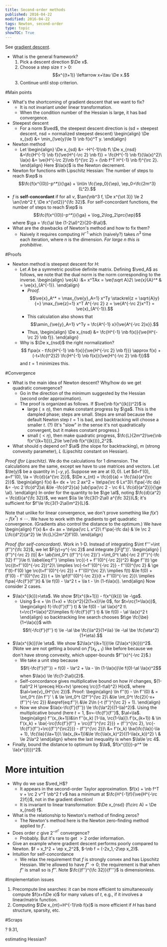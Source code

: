 ```yaml
---
title: Second-order methods
published: 2016-04-22
modified: 2016-04-22
tags: Newton, second-order
type: topic
showTOC: True
---
```


See [gradient descent](GD.html).

* What is the general framework?
    1. Pick a descent direction $\De x$.
	2.  Choose a step size $\tau>0$:
	    $$x^{(t+1)} \leftarrow x+\tau \De x.$$
    3. Continue until stop criterion.

#Main points

* What's the shortcoming of gradient descent that we want to fix?
    * It is not invariant under linear transformation.
	* When the condition number of the Hessian is large, it has bad convergence.
* Steepest descent
    *   For a norm $\ved$, the steepest descent direction is (sd = steepest descent, nsd = normalized steepest descent)
	    \begin{align}
		\De x_{sd} &= \min_{\ve{y}\le 1} \nb f(x)^T y.
		\end{align}
* Newton method
    *   Let
	    \begin{align}
		\De x_{sd} &= -H^{-1}\nb f\\
		\De x_{nsd} &=\fc{H^{-1} \nb f}{\ve{H^{-\rc 2} \nb f}} = \fc{H^{-1} \nb f}{\la(x)^2}\\
		\la(x) &= \ve{H^{-\rc 2}\nb f}^{\rc 2} = (\nb f^T H^{-1} \nb f)^{\rc 2}.
	    \end{align}
		Here $\la(x)$ is the Newton decrement.
*   Newton for functions with Lipschitz Hessian: The number of steps to reach $\ep$ is
    $$\fc{f(x^{(0)}-p^*)}{\ga} + \ln\ln \fc{\ep_0}{\ep}, \ep_0=\fc{2m^3}{L^2}.$$
*   $f$ is **self-concordant** if for all $v$, $\an{\nb^3 f, \De x^{\ot 3}} \le 2 \an{\nb^2 f, \De x^{\ot2}}^{\fc 32}$. For self-concordant functions, the number of steps to reach $\ep$ is
    $$\fc{f(x^{(0)}-p^*)}{\ga} + \log_2\log_2\prc{\ep}$$
	where $\ga = \fc{\al \be (1-2\al)^2}{20-8\al}$.
* What are the drawbacks of Newton's method and how to fix them?
    * Naively it requires computing $H^{-1}$ which (naively?) takes $n^3$ time each iteration, where $n$ is the dimension. *For large $n$ this is prohibitive.*

#Proofs

*   Newton method is steepest descent for $H$:
	*   Let $A$ be a symmetric positive definite matrix. Defining $\ved_A$ as follows, we note that the dual norm is the norm corresponding to the inverse.
		\begin{align}
		\ve{A} :&= x^TAx = \ve{\sqrt A}_2\\
		\ve{x}_{A}^* & = \ve{x}_{A^{-1}}.
		\end{align}
		*   *Proof.*
			$$\ve{x}_A^* = \max_{\ve{y}_A=1} x^Ty \stackrel{z = \sqrt{A}y}{=} \max_{\ve{z}=1} x^T A^{-\rc 2} z = \ve{A^{-\rc 2}x^T}  = \ve{x}_{A^{-1}}.$$
		*   This calculation also shows that
		    $$\amin_{\ve{y}_A=1} v^Ty = \fc{A^{-1} x}{\ve{A^{-\rc 2}x}}.$$
		*   Thus,
			\begin{align}
			\De x_{nsd} &= \fc{H^{-1} \nb f(x)}{\ve{H^{-\rc 2} \nb f}}.
			\end{align}
	*   Why is $\De x_{nsd}$ the right normalization?
	    $$ f\pa{x - t\fc{H^{-1} \nb f(x)}{\ve{H^{-\rc 2} \nb f}}} \approx f(x) + (-t+\fc{t^2}2) \fc{H^{-1} \nb f(x)}{\ve{H^{-\rc 2} \nb f}}$$
		and $t=1$ minimizes this.

#Convergence

* What is the main idea of Newton descent? Why/how do we get quadratic convergence?
    * Go in the direction of the minimum suggested by the Hessian (second order approximation).
	*   The proof is organized as follows. If $\ve{\nb f(x^{(k)})^2}$ is
	    * large ($\ge \eta$), then make constant progress by $\ga$. This is the dampled phase; steps are small. Steps are small because the default Newton step $t=1$ is bad, and backtracking will choose a smaller $t$. (?) (It's "slow" in the sense it's not quadratically convergent, but it makes constant progress.)
		* small ($<\eta$), then make quadratic progress, $\fc{L}{2m^2}\ve{\nb f(x^{(k+1)})}_2\le \ve{\nb f(x^{(k)})}_2^2$.
* What should $\eta$ depend on? $\al$ (the slope for backtracking), $m$ (strong convexity parameter), $L$ (Lipschitz constant on Hessian).

*Proof (for Lipschitz)*. We do the calculations for 1 dimension. The calculations are the same, except we have to use matrices and vectors. Let $\te(y)$ be a quantity in $[-y,y]$. Suppose we are at $(0,0)$. Let $d=f'(0), a=f''(0), \la = \fc{d}{a^{\rc 2}}$, $\De x_{nt} = \fc{d}{a} = \fc{\la}{a^{\rc 2}}$.
\begin{align}
f(x) &= dx + \rc 2 ax^2 + \te\pa{\rc 6 Lx^3}\\
f\pa{-\fc da} &= -\rc 2 \fc{d^2}a\\
&\le -\fc{d^2}{a} ]ub{\pa{\rc 2 - \rc 6 L \fc{d}{a^2}}}{\ge \al}.
\end{align}
In order for the quantity to be $\ge \al$, noting $\fc{d}{a^2} = \fc{d}{a^{\fc 32}}$, we want $\la \le \fc{3(1-2\al) a^{\fc 32}}L$; it's sufficient for $f'\le \fc{3(1-2\al)m^2}{L}$.

Note that unlike for linear convergence, we don't prove something like $f(x') - f(x^*)\le \cdots$. We have to work with the gradients to get quadratic convergence. (Gradients also control the distance to the optimum.) We have
\begin{align}
f'(x) &= d+ ax + \te\pa{\rc L x^2}\\
f'\pa{-\fc da} & \le \rc 2 L\fc{d^2}{a^2} \le \fc{L}{2m^2}f'(0).
\end{align}

*Proof (for self-concordant)*. Work in 1-D. Instead of integrating $\int f'''=\int (f'')^{\fc 32}$, we let $F(y)=y^{-\rc 2}$ and integrate $\int (F(f''))'$.
\begin{align}
|(f'')^{-\rc 2} (t)| &= \ab{\int_0^t ((f'')^{-\rc 2})'} =\int_0^t \ab{-\rc 2 (f'')^{-\fc 32} f'''}\le t\\
\label{eq:f''}
\implies
\rc{(-t + f''(0)^{-\rc 2})^2} &\ge f''(t) \ge \rc{(t+f''(0)^{-\rc 2})^2}\\
\implies
\rc{-t+f''(0)^{-\rc 2}} - f''(0)^{\rc 2} & \ge f'(t)-f'(0) \ge \rc{t+f''(0)^{-\rc 2}} + f''(0)^{\rc 2}\\
\implies f(t) &\le f(0) + (f'(0) - f''(0)^{\rc 2}) t + \ln \pf{f''(0)^{-\rc 2}}{t + f''(0)^{-\rc 2}}\\
\implies f\pa{-\fc{f'}{f''}t} & \le f(0) - \la^2 t + \la t - \ln (1-t\la(x)).
\end{align}
Now consider 2 cases.

* $\la(x^{(k)})>\eta$. We show $f(x^{(k+1)}) - f(x^{(k)}) \le -\ga$.
	*   Using $-x + \ln (1+x) + \fc{x^2}{2(1+x)}\le 0$, for $t=\rc{1+\la(x)}$,
	    \begin{align}
		f(-\fc{f'}{f''} t) & \le f(0) - \al \la(x)^2 t\\
		t=\rc{1+\la(x)^2}\implies f(-\fc{f'}{f''} t) & \le f(0) - \al \la(x)^2 t
		\end{align}
		so backtracking line search chooses $t\ge \fc{\be}{1+\la(x)}$ with
		$$f(-\fc{f'}{f''} t)  \le -\al \be \fc{\la^2}{1+\la} \le -\al \be \fc{\eta^2}{1+\eta}.$$
*   $\la(x^{(k)})\le \eta$. We show $2\la(x^{(k+1)})\le (2\la(x^{(k)}))^2$. (Note we are not getting a bound on $f'(x_{k+1})$ like before because we don't have strong convexity, which upper-bounds $f''(x)^{-\rc 2}$.)
	*   We take a unit step because
	    $$f(-\fc{f'}{f''})   = f(0) - \la^2 + \la - \ln (1-\la(x))\le f(0)-\al \la(x)^2$$
		when $\la(x) \le \fc{1-2\al}{2}$.
    *   Self-concordance gives multiplicative bound on how $H$ changes, $(1-t\al)^2 H \preceq H(x+tv) \preceq \rc{(1-t\al)^2} H(x)$, where $\al=\ve{v}_{H^{\rc 2}}$. Proof:
		\begin{align}
		\ln f''(t) - \ln f''(0) & = \int_0^t (\ln f'')' \\
		& \le \int_0^t (2f'')^{\rc 2}\\
		&\le \int_0^t \fc{2}{-x+(f'')^{-\rc 2}} &\eqref{eq:f''}\\
		&\le 2\ln (-t (f'')^{\rc 2} + 1).
	    \end{align}
	*   Now we show $\la(x-\fc{f'}{f''}) \le \fc{\la^2}{(1-\la)^2}$. Using the multiplicative bound (here $t=1$, $v=-\fc{f'}{f''}$, $\al=\la$.
		\begin{align}
		f''(x_{k+1})&\in f''(x_k) [1-\la, \rc{1-\la}]\\
		f'(x_{k+1}) & \in f'(x_k) + \ba{-\rc{\fc{f'}{f''} + \rc{(f'')^{\rc 2}}} + (f'')^{\rc 2}, \rc{-\fc{f'}{f''}+\rc{(f'')^{\rc2}}} - (f'')^{\rc 2}}\\
		&= f'(x_k) \ba{\fc{\la}{-\la + 1}, \fc{\la}{\la+1}}\\
		\la(x_{k+1})&\le \fc{\la(x_k)^2}{(1-\la(x_k))^2} \\ & \le 2\la^2
	    \end{align}
		where the last inequality is when $\la\le \rc 4$.
* Finally, bound the distance to optimum by $\la$, $f(x^{(l)})-p^* \le \la(x^{(l)})^2$.

# More intuition

* Why do we use $\ved_H$?
	*   It appears in the second-order Taylor approximation. $f(x) + \nb f^T v + \rc 2 v^T \nb^2 f v$ has a minimum at $\fc{H^{-1}f}{\ve{H^{-\rc 2}f}}$, not in the gradient direction!
	*   It is invariant to linear transformation: $\De x_{nsd} (f\circ A) = \De x_{nsd} f$.
* What is the relationship to Newton's method of finding zeros?
    * The Newton's method here is the Newton zero-finding method applied to $f'$.
* Does order $c$ give $2^{-n^c}$ convergence?
    * Probably. But it's rare to get $>2$ order information.
*   Give an example where gradient descent performs poorly compared to Newton.
    $f = x_1^2 + \ep x_2^2$, $-\nb f = (-2x_1,-2\ep x_2)$.
*   Intuition for self-concordance
    *   We relax the requirement that $f$ is strongly convex and has Lipschitz Hessian. We're allowed to have $f''\to 0$; the requirement is that when $f''$ is small so is $f'''$. Note $\fc{(f'')^{\fc 32}}{f'''}$ is dimensionless.

#Implementation issues

1. Precompute line searches: it can be more efficient to simultaneously compute $f(x+t\De x)$ for many values of $t$, e.g., if it involves a linear/matrix function.
2. Computing $\De x_{nt}=H^{-1}\nb f(x)$ is more efficient if $H$ has band structure, sparsity, etc.


#Scraps

? 9.31, 

estimating Hessian?

